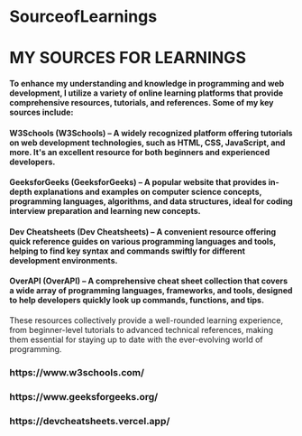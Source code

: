 # SourceofLearnings

<h1>MY SOURCES FOR LEARNINGS </h1>

<h4>To enhance my understanding and knowledge in programming and web development, I utilize a variety of online learning platforms that provide comprehensive resources, tutorials, and references. Some of my key sources include:</h4>

<h4>W3Schools (W3Schools) – A widely recognized platform offering tutorials on web development technologies, such as HTML, CSS, JavaScript, and more. It's an excellent resource for both beginners and experienced developers.</h4>

<h4>GeeksforGeeks (GeeksforGeeks) – A popular website that provides in-depth explanations and examples on computer science concepts, programming languages, algorithms, and data structures, ideal for coding interview preparation and learning new concepts.</h4>

<h4>Dev Cheatsheets (Dev Cheatsheets) – A convenient resource offering quick reference guides on various programming languages and tools, helping to find key syntax and commands swiftly for different development environments.</h4>

<h4>OverAPI (OverAPI) – A comprehensive cheat sheet collection that covers a wide array of programming languages, frameworks, and tools, designed to help developers quickly look up commands, functions, and tips.</h4>

These resources collectively provide a well-rounded learning experience, from beginner-level tutorials to advanced technical references, making them essential for staying up to date with the ever-evolving world of programming.</h4>
<br>
 <h3>https://www.w3schools.com/<br></h3>
  <h3>https://www.geeksforgeeks.org/<br></h3>
  <h3>https://devcheatsheets.vercel.app/<br></h3>
